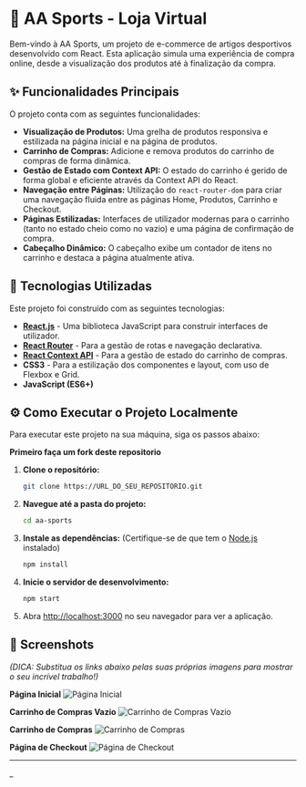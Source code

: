 # 🛒 AA Sports - Loja Virtual

Bem-vindo à AA Sports, um projeto de e-commerce de artigos desportivos desenvolvido com React. Esta aplicação simula uma experiência de compra online, desde a visualização dos produtos até à finalização da compra.

## ✨ Funcionalidades Principais

O projeto conta com as seguintes funcionalidades:

- **Visualização de Produtos:** Uma grelha de produtos responsiva e estilizada na página inicial e na página de produtos.
- **Carrinho de Compras:** Adicione e remova produtos do carrinho de compras de forma dinâmica.
- **Gestão de Estado com Context API:** O estado do carrinho é gerido de forma global e eficiente através da Context API do React.
- **Navegação entre Páginas:** Utilização do `react-router-dom` para criar uma navegação fluida entre as páginas Home, Produtos, Carrinho e Checkout.
- **Páginas Estilizadas:** Interfaces de utilizador modernas para o carrinho (tanto no estado cheio como no vazio) e uma página de confirmação de compra.
- **Cabeçalho Dinâmico:** O cabeçalho exibe um contador de itens no carrinho e destaca a página atualmente ativa.

## 🚀 Tecnologias Utilizadas

Este projeto foi construído com as seguintes tecnologias:

- [**React.js**](https://reactjs.org/) - Uma biblioteca JavaScript para construir interfaces de utilizador.
- [**React Router**](https://reactrouter.com/) - Para a gestão de rotas e navegação declarativa.
- [**React Context API**](https://reactjs.org/docs/context.html) - Para a gestão de estado do carrinho de compras.
- **CSS3** - Para a estilização dos componentes e layout, com uso de Flexbox e Grid.
- **JavaScript (ES6+)**

## ⚙️ Como Executar o Projeto Localmente

Para executar este projeto na sua máquina, siga os passos abaixo:

**Primeiro faça um fork deste repositorio**

1.  **Clone o repositório:**
    ```bash
    git clone https://URL_DO_SEU_REPOSITORIO.git
    ```

2.  **Navegue até a pasta do projeto:**
    ```bash
    cd aa-sports
    ```

3.  **Instale as dependências:**
    (Certifique-se de que tem o [Node.js](https://nodejs.org/) instalado)
    ```bash
    npm install
    ```

4.  **Inicie o servidor de desenvolvimento:**
    ```bash
    npm start
    ```

5.  Abra [http://localhost:3000](http://localhost:3000) no seu navegador para ver a aplicação.

## 📸 Screenshots

*(DICA: Substitua os links abaixo pelas suas próprias imagens para mostrar o seu incrível trabalho!)*

**Página Inicial**
![Página Inicial](../aa-sports/src/assets/img/prints/home.png)

**Carrinho de Compras Vazio**
![Carrinho de Compras Vazio](../aa-sports/src/assets/img/prints/carvazio.png)

**Carrinho de Compras**
![Carrinho de Compras](../aa-sports/src/assets/img/prints/carrinho.png)

**Página de Checkout**
![Página de Checkout](../aa-sports/src/assets/img/prints/checkout.png)


---
_